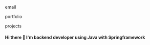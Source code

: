 email 

portfolio 

projects 

#### Hi there  👋 I'm backend developer using Java with Springframework 

